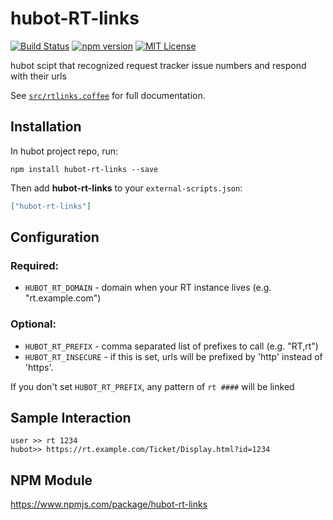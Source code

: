 # hubot-RT-links

[![Build Status](https://travis-ci.org/tobir/hubot-rt-links.svg?branch=master)](https://travis-ci.org/tobir/hubot-rt-links)
[![npm version](https://badge.fury.io/js/hubot-rt-links.svg)](https://badge.fury.io/js/hubot-rt-links)
[![MIT License](https://img.shields.io/badge/license-MIT-blue.svg?style=flat)](https://github.com/tobir/hubot-rt-links)

hubot scipt that recognized request tracker issue numbers and respond with their urls

See [`src/rtlinks.coffee`](src/rtlinks.coffee) for full documentation.

## Installation

In hubot project repo, run:

`npm install hubot-rt-links --save`

Then add **hubot-rt-links** to your `external-scripts.json`:

```json
["hubot-rt-links"]
```

## Configuration
### Required:
* `HUBOT_RT_DOMAIN` - domain when your RT instance lives (e.g. "rt.example.com")
### Optional:
* `HUBOT_RT_PREFIX` - comma separated list of prefixes to call (e.g. "RT,rt")
* `HUBOT_RT_INSECURE` - if this is set, urls will be prefixed by 'http' instead  of 'https'.

If you don't set `HUBOT_RT_PREFIX`, any pattern of `rt ####` will be linked

## Sample Interaction

```
user >> rt 1234
hubot>> https://rt.example.com/Ticket/Display.html?id=1234
```

## NPM Module

https://www.npmjs.com/package/hubot-rt-links
